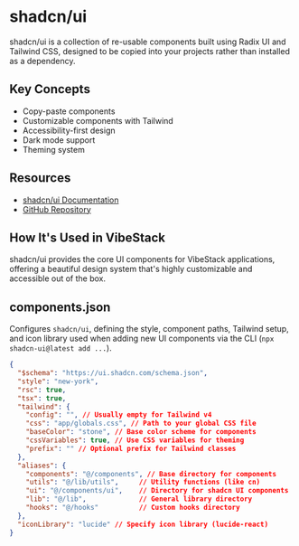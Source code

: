 # shadcn/ui

shadcn/ui is a collection of re-usable components built using Radix UI and Tailwind CSS, designed to be copied into your projects rather than installed as a dependency.

## Key Concepts

- Copy-paste components
- Customizable components with Tailwind
- Accessibility-first design
- Dark mode support
- Theming system

## Resources

- [shadcn/ui Documentation](https://ui.shadcn.com)
- [GitHub Repository](https://github.com/shadcn/ui)

## How It's Used in VibeStack

shadcn/ui provides the core UI components for VibeStack applications, offering a beautiful design system that's highly customizable and accessible out of the box.

## components.json

Configures `shadcn/ui`, defining the style, component paths, Tailwind setup, and icon library used when adding new UI components via the CLI (`npx shadcn-ui@latest add ...`).

```json:components.json
{
  "$schema": "https://ui.shadcn.com/schema.json",
  "style": "new-york",
  "rsc": true,
  "tsx": true,
  "tailwind": {
    "config": "", // Usually empty for Tailwind v4
    "css": "app/globals.css", // Path to your global CSS file
    "baseColor": "stone", // Base color scheme for components
    "cssVariables": true, // Use CSS variables for theming
    "prefix": "" // Optional prefix for Tailwind classes
  },
  "aliases": {
    "components": "@/components", // Base directory for components
    "utils": "@/lib/utils",     // Utility functions (like cn)
    "ui": "@/components/ui",    // Directory for shadcn UI components
    "lib": "@/lib",             // General library directory
    "hooks": "@/hooks"          // Custom hooks directory
  },
  "iconLibrary": "lucide" // Specify icon library (lucide-react)
}
```